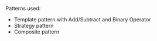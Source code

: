 Patterns used:
- Template pattern with Add/Subtract and Binary Operator
- Strategy pattern
- Composite pattern
